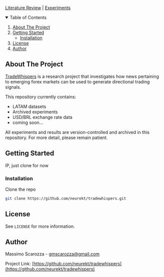 [Literature Review](https://tinted-dragonfly-851.notion.site/Lit-Review-21746500b880802e9501d9cf5db7a2be) |
[Experiments](https://tinted-dragonfly-851.notion.site/Experiments-22646500b880800e95b8c06fd04a868b)

<!-- TABLE OF CONTENTS -->
<details open="open">
  <summary>Table of Contents</summary>
  <ol>
    <li>
      <a href="#about-the-project">About The Project</a>
    </li>
    <li>
      <a href="#getting-started">Getting Started</a>
      <ul>
        <li><a href="#installation">Installation</a></li>
      </ul>
    </li>
    <li><a href="#license">License</a></li>
    <li><a href="#author">Author</a></li>
  </ol>
</details>



<!-- ABOUT THE PROJECT -->
## About The Project

[TradeWhispers](https://github.com/neurekt/tradewhispers) is a research project that investigates how news pertaining to emerging forex markets can be used to generate directional trading signals.

This repository currently contains:
- LATAM datasets
- Archived experiments
- USD/BRL exchange rate data
- coming soon...

All experiments and results are version-controlled and archived in this repository. For more detail, please remain patient.

<!-- GETTING STARTED -->
## Getting Started

IP, just clone for now

### Installation

Clone the repo
   ```sh
   git clone https://github.com/neurekt/tradewhispers.git
   ```

<!-- LICENSE -->
## License

See `LICENSE` for more information.


<!-- Author -->
## Author

Massimo Scarozza - gmscarozza@gmail.com

Project Link: [https://github.com/neurekt/tradewhispers](https://github.com/neurekt/tradewhispers)
